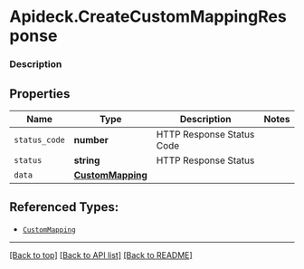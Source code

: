 # Apideck.CreateCustomMappingResponse

### Description

## Properties
Name | Type | Description | Notes
------------ | ------------- | ------------- | -------------
`status_code` | **number** | HTTP Response Status Code | 
`status` | **string** | HTTP Response Status | 
`data` | [**CustomMapping**](CustomMapping.md) |  | 





## Referenced Types:


* [`CustomMapping`](CustomMapping.md)

---

[[Back to top]](#) [[Back to API list]](../../../../README.md#documentation-for-api-endpoints) [[Back to README]](../../../../README.md)



